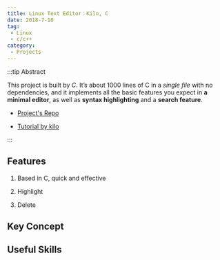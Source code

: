 ```yaml
---
title: Linux Text Editor：Kilo, C
date: 2018-7-10
tag:
 - Linux
 - c/c++
category:
 - Projects
---
```


:::tip Abstract

This project is built by *C*. It’s about 1000 lines of C in a *single file* with no dependencies, and it implements all the basic features you expect in **a minimal editor**, as well as **syntax highlighting** and a **search feature**.

- [Project's Repo](https://github.com/chenweigao/LinuxConsoleApp/blob/master/ConsoleApplication4/kilo.c)

- [Tutorial by kilo](https://viewsourcecode.org/snaptoken/kilo/index.html)

:::

## Features

1. Based in C, quick and effective

2. Highlight

3. Delete

## Key Concept

## Useful Skills